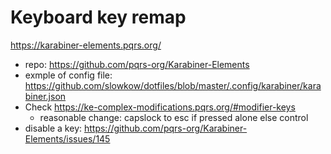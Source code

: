 # Keyboard key remap

https://karabiner-elements.pqrs.org/

- repo: https://github.com/pqrs-org/Karabiner-Elements
- exmple of config file: https://github.com/slowkow/dotfiles/blob/master/.config/karabiner/karabiner.json
- Check https://ke-complex-modifications.pqrs.org/#modifier-keys
    -  reasonable change: capslock to esc if pressed alone else control
- disable a key: https://github.com/pqrs-org/Karabiner-Elements/issues/145
